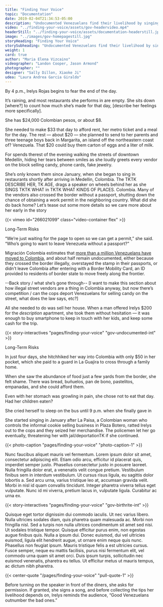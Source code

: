 ```yaml
---
title: "Finding Your Voice"
topic: "Documentation"
date: 2019-02-04T21:34:53-05:00
description: "Undocumented Venezuelans find their livelihood by singing on the street."
video: "../finding-your-voice/assets/gov-headervideo.mp4"
headerStill: "../finding-your-voice/assets/documentation-headerstill.jpg"
image: "../images/gov-homepagestill.jpg"
storyHeading: "Finding Your Voice"
storySubheading: "Undocumented Venezuelans find their livelihood by singing on the street."
weight: 1
card: true
author: "Maria Elena Vizcaino"
videographer: "Landon Cooper, Jason Armond"
photographer: ""
designer: "Sally Dillon, Xiaoke Ji"
udea: "Laura Andrea Garcia Giraldo"
---
```


By 4 p.m., Irelys Rojas begins to fear the end of the day.

It’s raining, and most restaurants she performs in are empty. She  sits down [where?] to count how much she’s made for that day, [describe her feelings more specifically].

She has $24,000 Colombian pesos, or about $8.

She needed to make $33 that day to afford rent, her metro ticket and a meal for the day. The rest — about $20 —  she planned to send to her parents and three teenage boys back in Margarita, an island off the  northeastern coast of? Venezuela. That $20 could buy them carton of eggs and a liter of milk.

For spends therest of the evening walking the streets of downtown Medellín, hiding her tears between smiles as she loudly greets every vendor on the block selling candy, phone cards, fake jewelry.

She’s only known them since January, when she began to sing in restaurants shortly after arriving in Medellin, Colombia. The TKTK DESCRIBE HER, TK AGE, drags a speaker on wheels behind her as she SINGS TKTK WHAT in TKTK WHAT KINDS OF PLACES.  Colombia. Many of the vendors  also crossed the border without a passport, shutting down the chance of obtaining a work permit in the neighboring country. What did she do back home? Let’s tease out some more details so we care more about her early in the story

<div id="video-top"></div>

<!-- Government video goes here -->
{{< vimeo id="266021099" class="video-container flex" >}}

<div class="story__subhead flex-column">Long-Term Risks</div>

“We’re just waiting for the page to open so we can get a permit,” she said. “Who’s going to want to leave Venezuela without a passport?”  

Migración Colombia estimates that <a href="#">more than a million Venezuelans have moved to Colombia</a>, and about half remain undocumented, either because they crossed the border illegally, overstayed the stamp in their passports, or didn’t leave Colombia after entering with a Border Mobility Card, an ID provided to residents of border state to move freely along the frontier.

 --Back story / what she’s gone through-- [I want to make this section about how illegal street vendors are a thing in Colombia anyway, but now there’s competition / can the cops deport Venezuelans for selling candy on the street, what does the law says, etc?]

All she needed to do was sell her house. When a man offered Irelys $200 for the *description* apartment, she took them without hesitation — it was enough to buy smartphone to keep in touch with her kids, and keep some cash for the trip.  

{{< story-interactives "pages/finding-your-voice" "gov-undocumented-int" >}}

<div class="story__subhead flex-column">Long-Term Risks</div>

In just four days, she hitchhiked her way into Colombia with only $50 in her pocket, which she paid to a guard in La Guajira to cross through a family home.

When she saw the abundance of food just a few yards from the border, she felt shame.
There was bread, buñuelos, pan de bono, pastelitos, empanadas, and she could afford them.

Even with her stomach was growling in pain, she chose not to eat that day. Had her children eaten?

She cried herself to sleep on the bus until 9 p.m. when she finally gave in

She started singing in January after La Paisa, a Colombian woman who controls the informal cookie selling business in Plaza Botero, ratted Irelys out to the cops and they seized her merchandise. The policemen let her go eventually, threatening her with jail/deportationTK if she continued.

{{< photo-caption "pages/finding-your-voice" "photo-caption-1" >}}

Nunc faucibus aliquet mauris vel fermentum. Lorem ipsum dolor sit amet, consectetur adipiscing elit. Etiam odio arcu, efficitur id placerat quis, imperdiet semper justo. Phasellus consectetur justo in posuere laoreet. Nulla fringilla dolor erat, a venenatis velit congue pretium. Vestibulum finibus sem in interdum vestibulum. Ut cursus risus ligula, eu sagittis dolor lobortis a. Sed arcu urna, varius tristique leo at, accumsan gravida velit. Morbi in nisl id quam convallis tincidunt. Integer pharetra viverra tellus eget vulputate. Nunc id mi viverra, pretium lacus in, vulputate ligula. Curabitur ac urna ex.

{{< story-interactives "pages/finding-your-voice" "gov-birthrite-int" >}}

Quisque eget tortor dignissim dui commodo iaculis. Ut nec varius libero. Nulla ultricies sodales diam, quis pharetra quam malesuada ac. Morbi non fringilla nisl. Sed a turpis non nulla ultrices condimentum sit amet sed nisi. Ut sodales tristique tempor. Quisque efficitur purus enim, non egestas augue finibus quis. Nulla a ipsum dui. Donec euismod, dui vel ultricies euismod, ligula elit hendrerit augue, ut ornare enim neque quis nunc. Phasellus non feugiat ipsum. Mauris tristique felis a est ultricies cursus. Fusce semper, neque eu mattis facilisis, purus nisi fermentum elit, vel commodo urna quam sit amet orci. Duis ipsum turpis, sollicitudin nec euismod venenatis, pharetra eu tellus. Ut efficitur metus ut mauris tempus, ac dictum nibh pharetra.

{{< center-quote "/pages/finding-your-voice" "pull-quote-1" >}}

Before turning on the speaker in front of the diners, she asks for permission. If granted, she signs a song, and before collecting the tips her livelihood depends on, Irelys reminds the audience, “Good Venezuelans outnumber the bad ones.”

